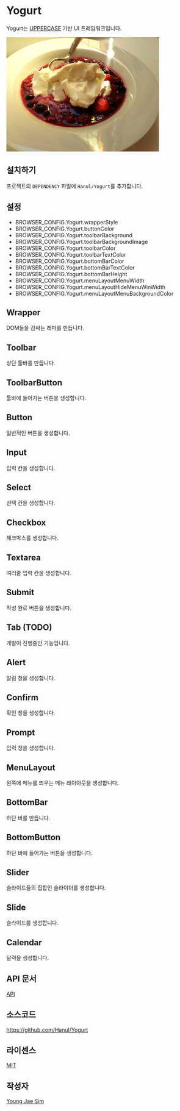 # Yogurt
Yogurt는 [UPPERCASE](http://uppercase.io) 기반 UI 프레임워크입니다.

![ScreenShot](https://raw.githubusercontent.com/Hanul/Yogurt/master/YogurtShowcase/R/yogurt.jpg)

## 설치하기
프로젝트의 `DEPENDENCY` 파일에 `Hanul/Yogurt`를 추가합니다.

## 설정
- BROWSER_CONFIG.Yogurt.wrapperStyle
- BROWSER_CONFIG.Yogurt.buttonColor
- BROWSER_CONFIG.Yogurt.toolbarBackground
- BROWSER_CONFIG.Yogurt.toolbarBackgroundImage
- BROWSER_CONFIG.Yogurt.toolbarColor
- BROWSER_CONFIG.Yogurt.toolbarTextColor
- BROWSER_CONFIG.Yogurt.bottomBarColor
- BROWSER_CONFIG.Yogurt.bottomBarTextColor
- BROWSER_CONFIG.Yogurt.bottomBarHeight
- BROWSER_CONFIG.Yogurt.menuLayoutMenuWidth
- BROWSER_CONFIG.Yogurt.menuLayoutHideMenuWinWidth
- BROWSER_CONFIG.Yogurt.menuLayoutMenuBackgroundColor

## Wrapper
DOM들을 감싸는 래퍼를 만듭니다.

## Toolbar
상단 툴바를 만듭니다.

## ToolbarButton
툴바에 들어가는 버튼을 생성합니다.

## Button
일반적인 버튼을 생성합니다.

## Input
입력 칸을 생성합니다.

## Select
선택 칸을 생성합니다.

## Checkbox
체크박스를 생성합니다.

## Textarea
여러줄 입력 칸을 생성합니다.

## Submit
작성 완료 버튼을 생성합니다.

## Tab (TODO)
개발이 진행중인 기능입니다.

## Alert
알림 창을 생성합니다.

## Confirm
확인 창을 생성합니다.

## Prompt
입력 창을 생성합니다.

## MenuLayout
왼쪽에 메뉴를 띄우는 메뉴 레이아웃을 생성합니다.

## BottomBar
하단 바를 만듭니다.

## BottomButton
하단 바에 들어가는 버튼을 생성합니다.

## Slider
슬라이드들의 집합인 슬라이더를 생성합니다.

## Slide
슬라이드를 생성합니다.

## Calendar
달력을 생성합니다.

## API 문서
[API](API/README.md)

## 소스코드
https://github.com/Hanul/Yogurt

## 라이센스
[MIT](LICENSE)

## 작성자
[Young Jae Sim](https://github.com/Hanul)